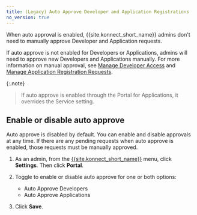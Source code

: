 ```yaml
---
title: (Legacy) Auto Approve Developer and Application Registrations
no_version: true
---
```

<!-- vale off -->
When auto approval is enabled, {{site.konnect_short_name}} admins don't
need to manually approve Developer and Application requests.

If auto approve is not enabled for Developers or Applications, admins will need to approve new Developers and Applications manually. For more information on manual approval, see [Manage Developer Access](/konnect/legacy/dev-portal/access-and-approval/manage-devs/) and [Manage Application Registration Requests](/konnect/legacy/dev-portal/applications/manage-app-reg-requests/).

{:.note}
> If auto approve is enabled through the Portal for Applications, it overrides the Service setting.

## Enable or disable auto approve

Auto approve is disabled by default. You can enable and disable approvals at any time. If there are any pending requests when auto approve is enabled, those requests must be manually approved.

1. As an admin, from the [{{site.konnect_short_name}}](https://konnect.konghq.com/) menu, click **Settings**. Then click **Portal**.

2. Toggle to enable or disable auto approve for one or both options:
      * Auto Approve Developers
      * Auto Approve Applications

3. Click **Save**.
